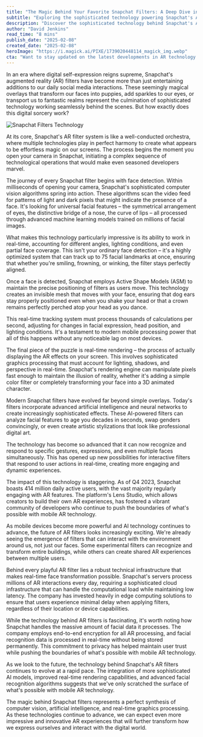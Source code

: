 ```yaml
---
title: "The Magic Behind Your Favorite Snapchat Filters: A Deep Dive into AR Technology"
subtitle: "Exploring the sophisticated technology powering Snapchat's AR filters"
description: "Discover the sophisticated technology behind Snapchat's AR filters, from real-time face detection and tracking to advanced AI-powered effects. Learn how multiple technologies work in harmony to create seamless digital experiences that have transformed social media interaction."
author: "David Jenkins"
read_time: "8 mins"
publish_date: "2025-02-08"
created_date: "2025-02-08"
heroImage: "https://i.magick.ai/PIXE/1739020448114_magick_img.webp"
cta: "Want to stay updated on the latest developments in AR technology and social media innovation? Follow us on LinkedIn for exclusive insights and analysis from industry experts!"
---
```


In an era where digital self-expression reigns supreme, Snapchat's augmented reality (AR) filters have become more than just entertaining additions to our daily social media interactions. These seemingly magical overlays that transform our faces into puppies, add sparkles to our eyes, or transport us to fantastic realms represent the culmination of sophisticated technology working seamlessly behind the scenes. But how exactly does this digital sorcery work?

![Snapchat Filters Technology](https://i.magick.ai/PIXE/1739020448117_magick_img.webp)

At its core, Snapchat's AR filter system is like a well-conducted orchestra, where multiple technologies play in perfect harmony to create what appears to be effortless magic on our screens. The process begins the moment you open your camera in Snapchat, initiating a complex sequence of technological operations that would make even seasoned developers marvel.

The journey of every Snapchat filter begins with face detection. Within milliseconds of opening your camera, Snapchat's sophisticated computer vision algorithms spring into action. These algorithms scan the video feed for patterns of light and dark pixels that might indicate the presence of a face. It's looking for universal facial features – the symmetrical arrangement of eyes, the distinctive bridge of a nose, the curve of lips – all processed through advanced machine learning models trained on millions of facial images.

What makes this technology particularly impressive is its ability to work in real-time, accounting for different angles, lighting conditions, and even partial face coverage. This isn't your ordinary face detection – it's a highly optimized system that can track up to 75 facial landmarks at once, ensuring that whether you're smiling, frowning, or winking, the filter stays perfectly aligned.

Once a face is detected, Snapchat employs Active Shape Models (ASM) to maintain the precise positioning of filters as users move. This technology creates an invisible mesh that moves with your face, ensuring that dog ears stay properly positioned even when you shake your head or that a crown remains perfectly perched atop your head as you dance.

This real-time tracking system must process thousands of calculations per second, adjusting for changes in facial expression, head position, and lighting conditions. It's a testament to modern mobile processing power that all of this happens without any noticeable lag on most devices.

The final piece of the puzzle is real-time rendering – the process of actually displaying the AR effects on your screen. This involves sophisticated graphics processing that must account for lighting, shadows, and perspective in real-time. Snapchat's rendering engine can manipulate pixels fast enough to maintain the illusion of reality, whether it's adding a simple color filter or completely transforming your face into a 3D animated character.

Modern Snapchat filters have evolved far beyond simple overlays. Today's filters incorporate advanced artificial intelligence and neural networks to create increasingly sophisticated effects. These AI-powered filters can analyze facial features to age you decades in seconds, swap genders convincingly, or even create artistic stylizations that look like professional digital art.

The technology has become so advanced that it can now recognize and respond to specific gestures, expressions, and even multiple faces simultaneously. This has opened up new possibilities for interactive filters that respond to user actions in real-time, creating more engaging and dynamic experiences.

The impact of this technology is staggering. As of Q4 2023, Snapchat boasts 414 million daily active users, with the vast majority regularly engaging with AR features. The platform's Lens Studio, which allows creators to build their own AR experiences, has fostered a vibrant community of developers who continue to push the boundaries of what's possible with mobile AR technology.

As mobile devices become more powerful and AI technology continues to advance, the future of AR filters looks increasingly exciting. We're already seeing the emergence of filters that can interact with the environment around us, not just our faces. Some experimental filters can recognize and transform entire buildings, while others can create shared AR experiences between multiple users.

Behind every playful AR filter lies a robust technical infrastructure that makes real-time face transformation possible. Snapchat's servers process millions of AR interactions every day, requiring a sophisticated cloud infrastructure that can handle the computational load while maintaining low latency. The company has invested heavily in edge computing solutions to ensure that users experience minimal delay when applying filters, regardless of their location or device capabilities.

While the technology behind AR filters is fascinating, it's worth noting how Snapchat handles the massive amount of facial data it processes. The company employs end-to-end encryption for all AR processing, and facial recognition data is processed in real-time without being stored permanently. This commitment to privacy has helped maintain user trust while pushing the boundaries of what's possible with mobile AR technology.

As we look to the future, the technology behind Snapchat's AR filters continues to evolve at a rapid pace. The integration of more sophisticated AI models, improved real-time rendering capabilities, and advanced facial recognition algorithms suggests that we've only scratched the surface of what's possible with mobile AR technology.

The magic behind Snapchat filters represents a perfect synthesis of computer vision, artificial intelligence, and real-time graphics processing. As these technologies continue to advance, we can expect even more impressive and innovative AR experiences that will further transform how we express ourselves and interact with the digital world.